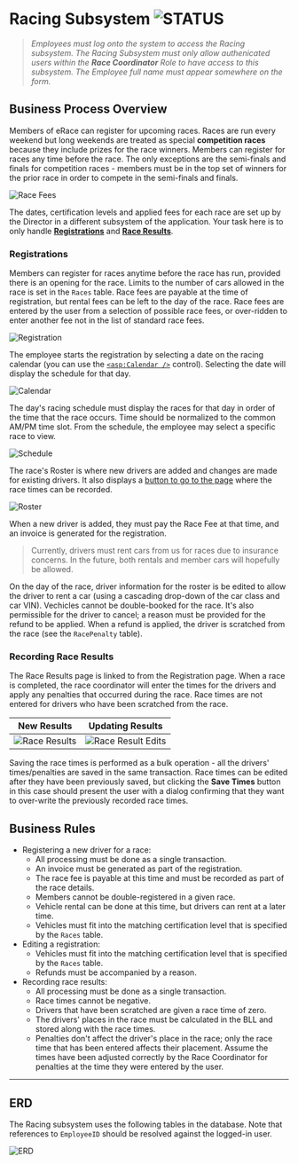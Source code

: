 # Racing Subsystem ![STATUS](https://img.shields.io/badge/Status-V1.2-green?logo=jekyll)

> *Employees must log onto the system to access the Racing subsystem. The Racing Subsystem must only allow authenicated users within the **Race Coordinator** Role to have access to this subsystem. The Employee full name must appear somewhere on the form.*

## Business Process Overview

Members of eRace can register for upcoming races. Races are run every weekend but long weekends are treated as special **competition races** because they include prizes for the race winners. Members can register for races any time before the race. The only exceptions are the semi-finals and finals for competition races - members must be in the top set of winners for the prior race in order to compete in the semi-finals and finals.

![Race Fees](./RaceFees.png)

The dates, certification levels and applied fees for each race are set up by the Director in a different subsystem of the application. Your task here is to only handle [**Registrations**](#registrations) and [**Race Results**](#recording-race-results).

### Registrations

Members can register for races anytime before the race has run, provided there is an opening for the race. Limits to the number of cars allowed in the race is set in the `Races` table. Race fees are payable at the time of registration, but rental fees can be left to the day of the race. Race fees are entered by the user from a selection of possible race fees, or over-ridden to enter another fee not in the list of standard race fees.

![Registration](./Racing-Registration.png)

The employee starts the registration by selecting a date on the racing calendar (you can use the [`<asp:Calendar />`](https://docs.microsoft.com/en-us/dotnet/api/system.web.ui.webcontrols.calendar?view=netframework-4.8) control). Selecting the date will display the schedule for that day.

![Calendar](./Racing-Registration-Calendar.png)

The day's racing schedule must display the races for that day in order of the time that the race occurs. Time should be normalized to the common AM/PM time slot. From the schedule, the employee may select a specific race to view.

![Schedule](./Racing-Registration-Schedule.png)

The race's Roster is where new drivers are added and changes are made for existing drivers. It also displays a [button to go to the page](#recording-race-results) where the race times can be recorded.

![Roster](./Racing-Registration-Roster.png)

When a new driver is added, they must pay the Race Fee at that time, and an invoice is generated for the registration.<!-- They may also select a rental car at the time they are added, but rental information can be left empty until the day of the race.-->

> Currently, drivers must rent cars from us for races due to insurance concerns. In the future, both rentals and member cars will hopefully be allowed.

On the day of the race, driver information for the roster is be edited to allow the driver to rent a car (using a cascading drop-down of the car class and car VIN). <!--Rentals are optional, as some members bring/store their own vehicles for the races.--> Vechicles cannot be double-booked for the race. It's also permissible for the driver to cancel; a reason must be provided for the refund to be applied. When a refund is applied, the driver is scratched from the race (see the `RacePenalty` table).

### Recording Race Results

The Race Results page is linked to from the Registration page. When a race is completed, the race coordinator will enter the times for the drivers and apply any penalties that occurred during the race. Race times are not entered for drivers who have been scratched from the race.

| New Results | Updating Results |
| -- | -- |
| ![Race Results](./Racing-Results.png) | ![Race Result Edits](./Racing-Results-Editing.png)

Saving the race times is performed as a bulk operation - all the drivers' times/penalties are saved in the same transaction. Race times can be edited after they have been previously saved, but clicking the **Save Times** button in this case should present the user with a dialog confirming that they want to over-write the previously recorded race times.

## Business Rules

- Registering a new driver for a race:
  - All processing must be done as a single transaction.
  - An invoice must be generated as part of the registration.
  - The race fee is payable at this time and must be recorded as part of the race details.
  - Members cannot be double-registered in a given race.
  - Vehicle rental can be done at this time, but drivers can rent at a later time.
  - Vehicles must fit into the matching certification level that is specified by the `Races` table.
- Editing a registration:
  - Vehicles must fit into the matching certification level that is specified by the `Races` table.
  - Refunds must be accompanied by a reason.
- Recording race results:
  - All processing must be done as a single transaction.
  - Race times cannot be negative.
  - Drivers that have been scratched are given a race time of zero.
  - The drivers' places in the race must be calculated in the BLL and stored along with the race times.
  - Penalties don't affect the driver's place in the race; only the race time that has been entered affects their placement. Assume the times have been adjusted correctly by the Race Coordinator for penalties at the time they were entered by the user.

----

## ERD

The Racing subsystem uses the following tables in the database. Note that references to `EmployeeID` should be resolved against the logged-in user.

![ERD](./eRace-2018-Racing.png)
